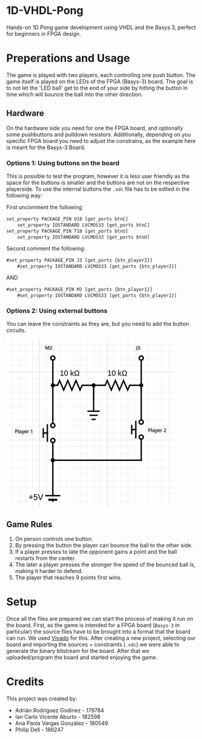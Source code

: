 # 1D-VHDL-Pong
Hands-on 1D Pong game development using VHDL and the Basys 3, perfect for beginners in FPGA design.

# Preperations and Usage 
The game is played with two players, each controlling one push button. The game itself is played on the LEDs of the FPGA (Basys-3) board. The goal is to not let the 'LED ball' get to the end of your side by hitting the button in time which will bounce the ball into the other direction.

## Hardware
On the hardware side you need for one the FPGA board, and optionally some pushbuttons and pulldown resistors. Additionally, depending on you specific FPGA board you need to adjust the constrains, as the example here is meant for the Basys-3 Board.

### Options 1: Using buttons on the board
This is possible to test the program, however it is less user friendly as the space for the buttons is smaller and the buttons are not on the respective playerside.
To use the internal buttons the  `.xdc` file has to be edited in the following way:

First uncomment the following
```
set_property PACKAGE_PIN U18 [get_ports btnC]
	set_property IOSTANDARD LVCMOS33 [get_ports btnC]
set_property PACKAGE_PIN T18 [get_ports btnU]
	set_property IOSTANDARD LVCMOS33 [get_ports btnU]	
```

Second comment the following:
```
#set_property PACKAGE_PIN J3 [get_ports {btn_player2}]
	#set_property IOSTANDARD LVCMOS33 [get_ports {btn_player2}]
```
AND
```
#set_property PACKAGE_PIN M2 [get_ports {btn_player1}]
	#set_property IOSTANDARD LVCMOS33 [get_ports {btn_player1}]
```

### Options 2: Using external buttons

You can leave the constraints as they are, but you need to add the button circuits.

![Image showing the circuit for the input button.](circuit.png)


## Game Rules
1. On person controls one button.
2. By pressing the button the player can bounce the ball to the other side.
3. If a player presses to late the opponent gains a point and the ball restarts from the center.
4. The later a player presses the stronger the speed of the bounced ball is, making it harder to defend.
5. The player that reaches 9 points first wins.

# Setup
Once all the files are prepared we can start the process of making it run on the board.
First, as the game is intended for a FPGA board (`Basys-3` in particular) the source files have to be brought into a format that the board can run.
We used [Vivado](https://www.xilinx.com/support/download.html) for this. After creating a new project, selecting our board and importing the sources + constraints (`.xdc`) we were able to generate the binary bitstream for the board.
After that we uploaded/program the board and started enjoying the game.

# Credits
This project was created by:
* Adrián Rodríguez Godínez - 179784
* Ian Carlo Vicente Aburto - 182598
* Ana Paola Vargas González - 180549
* Philip Dell - 186247
